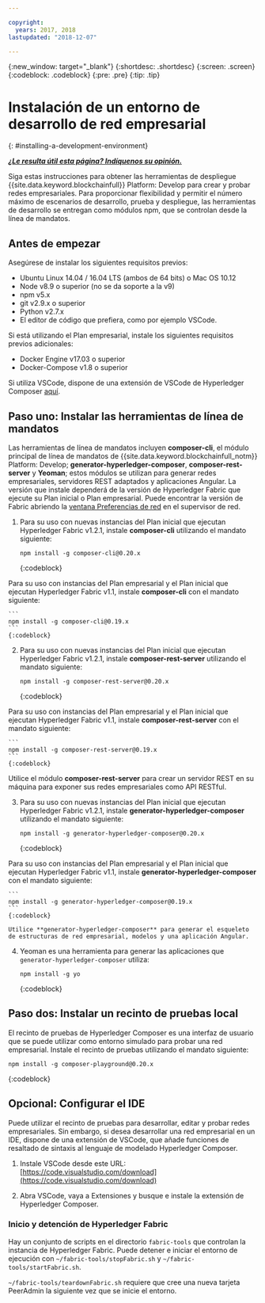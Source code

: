 ```yaml
---

copyright:
  years: 2017, 2018
lastupdated: "2018-12-07"

---
```


{:new_window: target="_blank"}
{:shortdesc: .shortdesc}
{:screen: .screen}
{:codeblock: .codeblock}
{:pre: .pre}
{:tip: .tip}

# Instalación de un entorno de desarrollo de red empresarial
{: #installing-a-development-environment}


***[¿Le resulta útil esta página? Indíquenos su opinión.](https://www.surveygizmo.com/s3/4501493/IBM-Blockchain-Documentation)***


Siga estas instrucciones para obtener las herramientas de despliegue {{site.data.keyword.blockchainfull}} Platform: Develop para crear y probar redes empresariales. Para proporcionar flexibilidad y permitir el número máximo de escenarios de desarrollo, prueba y despliegue, las herramientas de desarrollo se entregan como módulos npm, que se controlan desde la línea de mandatos.

## Antes de empezar

Asegúrese de instalar los siguientes requisitos previos:

- Ubuntu Linux 14.04 / 16.04 LTS (ambos de 64 bits) o Mac OS 10.12
- Node v8.9 o superior (no se da soporte a la v9)
- npm v5.x
- git v2.9.x o superior
- Python v2.7.x
- El editor de código que prefiera, como por ejemplo VSCode.

Si está utilizando el Plan empresarial, instale los siguientes requisitos previos adicionales:

- Docker Engine v17.03 o superior
- Docker-Compose v1.8 o superior

Si utiliza VSCode, dispone de una extensión de VSCode de Hyperledger Composer [aquí](https://marketplace.visualstudio.com/items?itemName=HyperledgerComposer.composer-support-client).

## Paso uno: Instalar las herramientas de línea de mandatos

Las herramientas de línea de mandatos incluyen **composer-cli**, el módulo principal de línea de mandatos de {{site.data.keyword.blockchainfull_notm}} Platform: Develop; **generator-hyperledger-composer**, **composer-rest-server** y **Yeoman**; estos módulos se utilizan para generar redes empresariales, servidores REST adaptados y aplicaciones Angular. La versión que instale dependerá de la versión de Hyperledger Fabric que ejecute su Plan inicial o Plan empresarial. Puede encontrar la versión de Fabric abriendo la [ventana Preferencias de red](/docs/services/blockchain/v10_dashboard.html#network-preferences) en el supervisor de red.

1. Para su uso con nuevas instancias del Plan inicial que ejecutan Hyperledger Fabric v1.2.1, instale
**composer-cli** utilizando el mandato siguiente:

    ```
    npm install -g composer-cli@0.20.x
    ```
    {:codeblock}

  Para su uso con instancias del Plan empresarial y el Plan inicial que ejecutan Hyperledger Fabric v1.1, instale **composer-cli** con el mandato siguiente:

    ```
    npm install -g composer-cli@0.19.x
    ```
    {:codeblock}

2. Para su uso con nuevas instancias del Plan inicial que ejecutan Hyperledger Fabric v1.2.1, instale
**composer-rest-server** utilizando el mandato siguiente:

    ```
    npm install -g composer-rest-server@0.20.x
    ```
    {:codeblock}

  Para su uso con instancias del Plan empresarial y el Plan inicial que ejecutan Hyperledger Fabric v1.1, instale **composer-rest-server** con el mandato siguiente:

    ```
    npm install -g composer-rest-server@0.19.x
    ```
    {:codeblock}

 Utilice el módulo **composer-rest-server** para crear un servidor REST en su máquina para exponer sus redes empresariales como API RESTful.

3. Para su uso con nuevas instancias del Plan inicial que ejecutan Hyperledger Fabric v1.2.1, instale
**generator-hyperledger-composer** utilizando el mandato siguiente:

    ```
    npm install -g generator-hyperledger-composer@0.20.x
    ```
    {:codeblock}

  Para su uso con instancias del Plan empresarial y el Plan inicial que ejecutan Hyperledger Fabric v1.1, instale **generator-hyperledger-composer** con el mandato siguiente:

    ```
    npm install -g generator-hyperledger-composer@0.19.x
    ```
    {:codeblock}

    Utilice **generator-hyperledger-composer** para generar el esqueleto de estructuras de red empresarial, modelos y una aplicación Angular.

4. Yeoman es una herramienta para generar las aplicaciones que `generator-hyperledger-composer` utiliza:

    ```
    npm install -g yo
    ```
    {:codeblock}

## Paso dos: Instalar un recinto de pruebas local

El recinto de pruebas de Hyperledger Composer es una interfaz de usuario que se puede utilizar como entorno simulado para probar una red empresarial. Instale el recinto de pruebas utilizando el mandato siguiente:

```
npm install -g composer-playground@0.20.x
```
{:codeblock}


## Opcional: Configurar el IDE

Puede utilizar el recinto de pruebas para desarrollar, editar y probar redes empresariales. Sin embargo, si desea desarrollar una red empresarial en un IDE, dispone de una extensión de VSCode, que añade funciones de resaltado de sintaxis al lenguaje de modelado Hyperledger Composer.

1. Instale VSCode desde este URL: [https://code.visualstudio.com/download](https://code.visualstudio.com/download)

2. Abra VSCode, vaya a Extensiones y busque e instale la extensión de Hyperledger Composer.


### Inicio y detención de Hyperledger Fabric

Hay un conjunto de scripts en el directorio `fabric-tools` que controlan la instancia de Hyperledger Fabric. Puede detener e iniciar el entorno de ejecución con `~/fabric-tools/stopFabric.sh` y `~/fabric-tools/startFabric.sh`.

`~/fabric-tools/teardownFabric.sh` requiere que cree una nueva tarjeta PeerAdmin la siguiente vez que se inicie el entorno.
